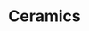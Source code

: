 ---
title:  Ceramics
layout: post
excerpt: Ongoing explorations in making pots!
permalink: /projects/ceramics

img:
    src: /assets/projects/ceramics/thumbnail.svg
    alt: 
    class: invertable

social_image: /assets/projects/ceramics/thumbnail.png
model: 
---